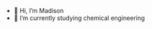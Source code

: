 - 👋 Hi, I’m Madison
- 🏫 I’m currently studying chemical engineering

<!---
MadisonW5/MadisonW5 is a ✨ special ✨ repository because its `README.md` (this file) appears on your GitHub profile.
You can click the Preview link to take a look at your changes.
--->
